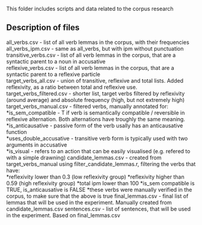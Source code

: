 This folder includes scripts and data related to the corpus research  

## Description of files  
all_verbs.csv - list of all verb lemmas in the corpus, with their frequencies  
all_verbs_ipm.csv - same as all_verbs, but with ipm without punctuation  
transitive_verbs.csv - list of all verb lemmas in the corpus, that are a syntactic parent to a noun in accusative  
reflexive_verbs.csv - list of all verb lemmas in the corpus, that are a syntactic parent to a reflexive particle  
target_verbs_all.csv - union of transitive, reflexive and total lists. Added reflexivity, as a ratio between total and reflexive use.  
target_verbs_filtered.csv - shorter list, target verbs filtered by reflexivity (around average) and absolute frequency (high, but not extremely high)  
target_verbs_manual.csv - filtered verbs, manually annotated for:  
	*is_sem_compatible - T if verb is semantically compatible / reversible in reflexive alternation. Both alternations have troughly the same meaning.  
	*is_anticausative - passive form of the verb usally has an anticausative function  
	*uses_double_accusative - transitive verb form is typically used with two arguments in accusative  
	*is_visual - refers to an action that can be easily visualised (e.g. refered to with a simple drawning)
candidate_lemmas.csv - created from target_verbs_manual using filter_candidate_lemmas.r, filtering the verbs that have:  
	*reflexivity lower than 0.3 (low reflexivity group)
	*reflexivity higher than 0.59 (high reflexivity group)
	*total ipm lower than 100
	*is_sem compatible is TRUE, is_anticausative is FALSE
	*these verbs were manually verified in the corpus, to make sure that the above is true
final_lemmas.csv - final list of lemmas that will be used in the experiment. Manually created from candidate_lemmas.csv
sentences.csv - list of sentences, that will be used in the experiment. Based on final_lemmas.csv

	